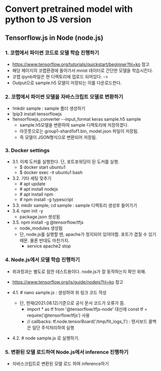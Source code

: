 # Convert pretrained model with python to JS version

## Tensorflow.js in Node (node.js)
### 1. 코랩에서 파이썬 코드로 모델 학습 진행하기
- https://www.tensorflow.org/tutorials/quickstart/beginner?hl=ko 참고
- 해당 페이지의 코랩환경에 들어가서  mnist 데이터로 간단한 모델을 학습시킨다.
- 코랩 ipynb파일은 현 디렉토리에 업로드 되어있다. -> 
- Output으로 sample.h5 모델이 저장되는 이를 다운로드한다.

### 2. 코랩에서 파이썬 모델을 자바스크립트 모델로 변환하기
- !mkdir sample : sample 폴더 생성하기
- !pip3 install tensorflowjs
- !tensorflowjs_converter --input_format keras  sample.h5  sample
  - sample.h5모델을 변환하여 sample 디렉토리에 저장하겠다.
  - 아웃풋으로는 group1-shard1of1.bin,  model.json 파일이 저장됨.
  - 즉 모델이 JSON형식으로 변환되어 저장됨.

### 3. Docker settings
- 3.1. 이제 도커를 실행한다. 단, 포트포워딩이 된 도커를 실행.
  - $ docker start ubuntu1
  - $ docker exec -it ubuntu1 bash
- 3.2. 기타 세팅 맞추기
  - \# apt update
  - \# apt install nodejs
  - \# apt install npm
  - \# npm install -g typescript
- 3.3. mkdir sample; cd sample  :  sample 디렉토리 생성후 들어가기
- 3.4. npm init -y
  - package.json 생성됨
- 3.5. npm install -g @tensorflow/tfjs  
  - node_modules 생성됨
  - 단, node.js를 실행할 땐, apache가 정지되어 있어야함. 포트가 겹칠 수 있기 때문. 물론 반대도 마찬가지.
    - service apache2 stop

### 4. Node.js에서 모델 학습 진행하기
- 위과정과는 별도로 잠깐 테스트용이다. node.js가 잘 동작하는지 확인 위해.
- https://www.tensorflow.org/js/guide/nodejs?hl=ko 참고
- 4.1. \# nano sample.js : 생성하여 위 링크 코드 작성
  - 단, 현재(2021.08.12)기준으로 공식 문서 코드가 오류가 뜸.
    - import * as tf from '@tensorflow/tfjs-node' 대신에  const tf = require('@tensorflow/tfjs') 사용
    - // callbacks: tf.node.tensorBoard('/tmp/fit_logs_1') : 텐서보드 콜백은 일단 주석처리하여 실행

- 4.2. \# node sample.js 로 실행하기.

### 5. 변환된 모델 로드하여 Node.js에서 inference 진행하기
- 자바스크립트로 변환된 모델 로드 하여 inference하기
  


